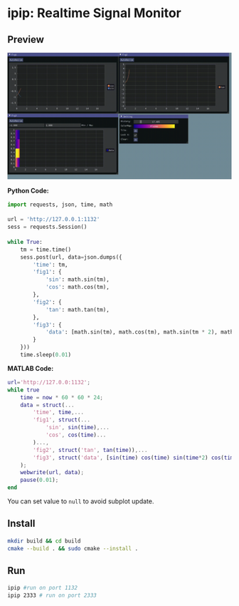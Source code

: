 # ipip: Realtime Signal Monitor

## Preview

![](ipip.gif)

**Python Code:**

```python
import requests, json, time, math

url = 'http://127.0.0.1:1132'
sess = requests.Session()

while True:
    tm = time.time()
    sess.post(url, data=json.dumps({
        'time': tm,
        'fig1': {
            'sin': math.sin(tm),
            'cos': math.cos(tm),
        },
        'fig2': {
            'tan': math.tan(tm),
        },
        'fig3': {
            'data': [math.sin(tm), math.cos(tm), math.sin(tm * 2), math.cos(tm * 2)]
        }
    }))
    time.sleep(0.01)
```

**MATLAB Code:**

```matlab
url='http://127.0.0:1132';
while true
    time = now * 60 * 60 * 24;
    data = struct(...
        'time', time,...
        'fig1', struct(...
            'sin', sin(time),...
            'cos', cos(time)...
        )...,
        'fig2', struct('tan', tan(time)),...
        'fig3', struct('data', [sin(time) cos(time) sin(time*2) cos(time*2)]),...
    );
    webwrite(url, data);
    pause(0.01);
end
```

You can set value to `null` to avoid subplot update.

## Install

```bash
mkdir build && cd build
cmake --build . && sudo cmake --install .
```

## Run

```bash
ipip #run on port 1132
ipip 2333 # run on port 2333
```
